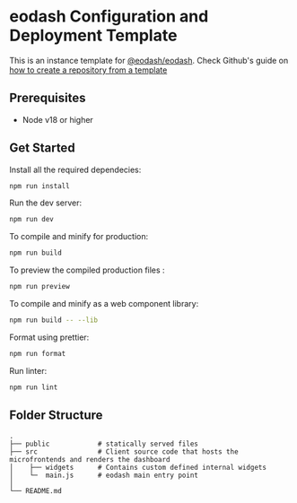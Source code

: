 # eodash Configuration and Deployment Template

This is an instance template for [@eodash/eodash](https://github.com/eodash/eodash). Check Github's guide on [how to create a repository from a template](https://docs.github.com/en/repositories/creating-and-managing-repositories/creating-a-repository-from-a-template)


## Prerequisites

- Node v18 or higher

## Get Started

Install all the required dependecies:

```bash
npm run install
```

Run the dev server:

```bash
npm run dev
```

To compile and minify for production:

```bash
npm run build
```

To preview the compiled production files :

```bash
npm run preview
```

To compile and minify as a web component library:

```bash
npm run build -- --lib
```

Format using prettier:

```bash
npm run format
```

Run linter:

```bash
npm run lint
```

## Folder Structure

    .
    ├── public            # statically served files
    ├── src               # Client source code that hosts the microfrontends and renders the dashboard
    │    ├── widgets      # Contains custom defined internal widgets
    │    └─  main.js      # eodash main entry point
    │
    └── README.md
